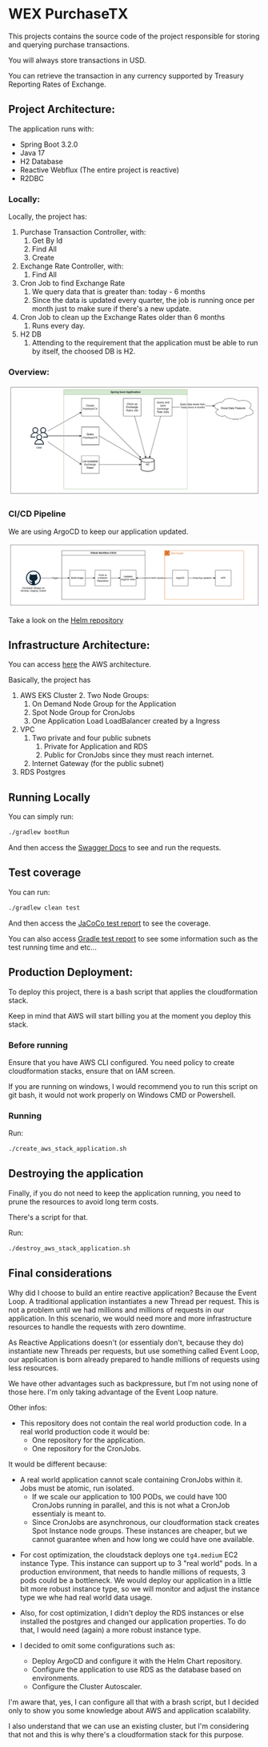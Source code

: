 
# WEX PurchaseTX

This projects contains the source code of the project responsible for storing and querying purchase transactions.

You will always store transactions in USD.

You can retrieve the transaction in any currency supported by Treasury Reporting Rates of Exchange.

## Project Architecture:

The application runs with:

* Spring Boot 3.2.0
* Java 17
* H2 Database
* Reactive Webflux (The entire project is reactive)
* R2DBC

### Locally:
Locally, the project has:

1. Purchase Transaction Controller, with:
   1. Get By Id
   2. Find All
   3. Create
2. Exchange Rate Controller, with:
   1. Find All
3. Cron Job to find Exchange Rate
   1. We query data that is greater than: today - 6 months
   2. Since the data is updated every quarter, the job is running once per month just to make sure if there's a new update.
4. Cron Job to clean up the Exchange Rates older than 6 months
   1. Runs every day.
5. H2 DB
   1. Attending to the requirement that the application must be able to run by itself, the choosed DB is H2.
   

### Overview:

![img.png](spring_app.png)


### CI/CD Pipeline

We are using ArgoCD to keep our application updated.

![ci_cd_flow.png](ci_cd_flow.png)

Take a look on the [Helm repository](https://github.com/VitorNilson/puchase-tx-wex-helm)

## Infrastructure Architecture:

You can access [here](https://drive.google.com/file/d/1OZUOXb9kvrrqX-lSJ2SxKcDeA2zreZAh/view?usp=sharing) the AWS architecture.

Basically, the project has
1. AWS EKS Cluster
   2. Two Node Groups:
      1. On Demand Node Group for the Application
      2. Spot Node Group for CronJobs
   3. One Application Load LoadBalancer created by a Ingress
4. VPC
   1. Two private and four public subnets
      1. Private for Application and RDS
      2. Public for CronJobs since they must reach internet.
   2. Internet Gateway (for the public subnet)
5. RDS Postgres


## Running Locally

You can simply run:

```bash
./gradlew bootRun
```

And then access the [Swagger Docs](http://localhost:8080/swagger-ui.html) to see and run the requests.


## Test coverage

You can run:

```bash
./gradlew clean test
```

And then access the [JaCoCo test report](./build/reports/jacoco/test/html/index.html) to see the coverage.

You can also access [Gradle test report](./build/reports/tests/test/index.html) to see some information such as the test running time and etc...

## Production Deployment:
To deploy this project, there is a bash script that applies the cloudformation stack.

Keep in mind that AWS will start billing you at the moment you deploy this stack.


### Before running

Ensure that you have AWS CLI configured. You need policy to create cloudformation stacks, ensure that on IAM screen.

If you are running on windows, I would recommend you to run this script on git bash, it would not work properly on Windows CMD or Powershell.

### Running

Run:

```bash
./create_aws_stack_application.sh
```


## Destroying the application

Finally, if you do not need to keep the application running, you need to prune the resources to avoid long term costs.

There's a script for that.

Run:

```bash
./destroy_aws_stack_application.sh
```


## Final considerations

Why did I choose to build an entire reactive application?
Because the Event Loop.
A traditional application instantiates a new Thread per request. This is not a problem until we had millions and millions of requests in our application.
In this scenario, we would need more and more infrastructure resources to handle the requests with zero downtime.

As Reactive Applications doesn't (or essentialy don't, because they do) instantiate new Threads per requests, but use something called Event Loop,
our application is born already prepared to handle millions of requests using less resources.

We have other advantages such as backpressure, but I'm not using none of those here. I'm only taking advantage of the Event Loop nature.

Other infos:

* This repository does not contain the real world production code. In a real world production code it would be:
   - One repository for the application.
   - One repository for the CronJobs.

It would be different because:
   - A real world application cannot scale containing CronJobs within it. Jobs must be atomic, run isolated.
     -  If we scale our application to 100 PODs, we could have 100 CronJobs running in parallel, and this is not what a CronJob essentialy is meant to.
     - Since CronJobs are asynchronous, our cloudformation stack creates Spot Instance node groups. These instances are cheaper, but we cannot guarantee when and how long we could have one available.

* For cost optimization, the cloudstack deploys one `tg4.medium` EC2 instance Type. This instance can support up to 3 "real world" pods.
In a production environment, that needs to handle millions of requests, 3 pods could be a bottleneck.
We would deploy our application in a little bit more robust instance type, so we will monitor and adjust the instance type we whe had real world data usage.

* Also, for cost optimization, I didn't deploy the RDS instances or else installed the postgres and changed our application properties.
To do that, I would need (again) a more robust instance type.

* I decided to omit some configurations such as:
  * Deploy ArgoCD and configure it with the Helm Chart repository.
  * Configure the application to use RDS as the database based on environments.
  * Configure the Cluster Autoscaler.

I'm aware that, yes, I can configure all that with a brash script, but I decided only to show you some knowledge about AWS and application scalability. 
   
I also understand that we can use an existing cluster, but I'm considering that not and this is why there's a cloudformation stack for this purpose.